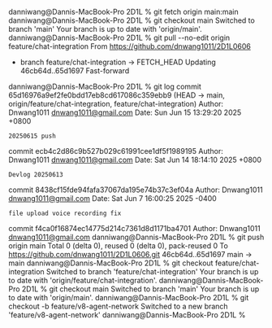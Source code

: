 danniwang@Dannis-MacBook-Pro 2D1L % git fetch origin main:main 
danniwang@Dannis-MacBook-Pro 2D1L % git checkout main 
Switched to branch 'main'
Your branch is up to date with 'origin/main'.
danniwang@Dannis-MacBook-Pro 2D1L % git pull --no-edit origin feature/chat-integration 
From https://github.com/dnwang1011/2D1L0606
 * branch            feature/chat-integration -> FETCH_HEAD
Updating 46cb64d..65d1697
Fast-forward

danniwang@Dannis-MacBook-Pro 2D1L % git log
commit 65d16976a9ef2fe0bdd17eb8cd617086c359ebb9 (HEAD -> main, origin/feature/chat-integration, feature/chat-integration)
Author: Dnwang1011 <dnwang1011@gmail.com>
Date:   Sun Jun 15 13:29:20 2025 +0800

    20250615 push

commit ecb4c2d86c9b527b029c61991cee1df5f1989195
Author: Dnwang1011 <dnwang1011@gmail.com>
Date:   Sat Jun 14 18:14:10 2025 +0800

    Devlog 20250613

commit 8438cf15fde94fafa37067da195e74b37c3ef04a
Author: Dnwang1011 <dnwang1011@gmail.com>
Date:   Sat Jun 7 16:00:25 2025 -0400

    file upload voice recording fix

commit f4ca0f16874ec14775d214c7361d8d1171ba4701
Author: Dnwang1011 <dnwang1011@gmail.com>
danniwang@Dannis-MacBook-Pro 2D1L % git push origin main 
Total 0 (delta 0), reused 0 (delta 0), pack-reused 0
To https://github.com/dnwang1011/2D1L0606.git
   46cb64d..65d1697  main -> main
danniwang@Dannis-MacBook-Pro 2D1L % git checkout feature/chat-integration 
Switched to branch 'feature/chat-integration'
Your branch is up to date with 'origin/feature/chat-integration'.
danniwang@Dannis-MacBook-Pro 2D1L % git checkout main 
Switched to branch 'main'
Your branch is up to date with 'origin/main'.
danniwang@Dannis-MacBook-Pro 2D1L % git checkout -b feature/v8-agent-network
Switched to a new branch 'feature/v8-agent-network'
danniwang@Dannis-MacBook-Pro 2D1L % 